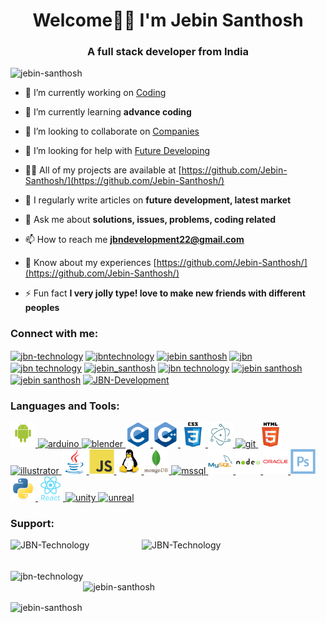 <h1 align="center">Welcome🙏🏻 I'm Jebin Santhosh</h1>
<h3 align="center">A full stack developer from India</h3>

<p align="left"> <img src="https://komarev.com/ghpvc/?username=jebin-santhosh&label=Profile%20views&color=0e75b6&style=flat" alt="jebin-santhosh" /> </p>

- 🔭 I’m currently working on [Coding](https)

- 🌱 I’m currently learning **advance coding**

- 👯 I’m looking to collaborate on [Companies](https)

- 🤝 I’m looking for help with [Future Developing](https)

- 👨‍💻 All of my projects are available at [https://github.com/Jebin-Santhosh/](https://github.com/Jebin-Santhosh/)

- 📝 I regularly write articles on **future development, latest market**

- 💬 Ask me about **solutions, issues, problems, coding related**

- 📫 How to reach me **jbndevelopment22@gmail.com**

- 📄 Know about my experiences [https://github.com/Jebin-Santhosh/](https://github.com/Jebin-Santhosh/)

- ⚡ Fun fact **I very jolly type! love to make new friends with different peoples**

<h3 align="left">Connect with me:</h3>
<p align="left">
<a href="https://dev.to/jebin_santhosh" target="blank"><img align="center" src="https://raw.githubusercontent.com/rahuldkjain/github-profile-readme-generator/master/src/images/icons/Social/devto.svg" alt="jbn-technology" height="30" width="40" /></a>
<a href="https://twitter.com/jbntechnology" target="blank"><img align="center" src="https://raw.githubusercontent.com/rahuldkjain/github-profile-readme-generator/master/src/images/icons/Social/twitter.svg" alt="jbntechnology" height="30" width="40" /></a>
<a href="https://linkedin.com/in/jebin santhosh" target="blank"><img align="center" src="https://raw.githubusercontent.com/rahuldkjain/github-profile-readme-generator/master/src/images/icons/Social/linked-in-alt.svg" alt="jebin santhosh" height="30" width="40" /></a>
<a href="https://codesandbox.io/u/Jebin_Santhosh" target="blank"><img align="center" src="https://raw.githubusercontent.com/rahuldkjain/github-profile-readme-generator/master/src/images/icons/Social/codesandbox.svg" alt="jbn" height="30" width="40" /></a>
<a href="https://fb.com/" target="blank"><img align="center" 
src="https://raw.githubusercontent.com/rahuldkjain/github-profile-readme-generator/master/src/images/icons/Social/facebook.svg" alt="jbn technology" height="30" width="40" /></a>
<a href="https://instagram.com/" target="blank"><img align="center" src="https://raw.githubusercontent.com/rahuldkjain/github-profile-readme-generator/master/src/images/icons/Social/instagram.svg" alt="jebin_santhosh" height="30" width="40" /></a>
<a href="https://www.youtube.com/@jbntechnology" target="blank"><img align="center" src="https://raw.githubusercontent.com/rahuldkjain/github-profile-readme-generator/master/src/images/icons/Social/youtube.svg" alt="jbn technology" height="30" width="40" /></a>
<a href="https://www.hackerrank.com/Jebin_Santhosh?hr_r=1" target="blank"><img align="center" src="https://raw.githubusercontent.com/rahuldkjain/github-profile-readme-generator/master/src/images/icons/Social/hackerrank.svg" alt="jebin santhosh" height="30" width="40" /></a>
<a href="https://www.leetcode.com/Jebin_Santhosh/" target="blank"><img align="center" src="https://raw.githubusercontent.com/rahuldkjain/github-profile-readme-generator/master/src/images/icons/Social/leet-code.svg" alt="jebin santhosh" height="30" width="40" /></a>
<a href="https://discord.gg/d66Y3bA9CP" target="blank"><img align="center" src="https://raw.githubusercontent.com/rahuldkjain/github-profile-readme-generator/master/src/images/icons/Social/discord.svg" alt="JBN-Development" height="30" width="40" /></a>
</p>

<h3 align="left">Languages and Tools:</h3>
<p align="left"> <a href="https://developer.android.com" target="_blank" rel="noreferrer"> <img src="https://raw.githubusercontent.com/devicons/devicon/master/icons/android/android-original-wordmark.svg" alt="android" width="40" height="40"/> </a> <a href="https://www.arduino.cc/" target="_blank" rel="noreferrer"> <img src="https://cdn.worldvectorlogo.com/logos/arduino-1.svg" alt="arduino" width="40" height="40"/> </a> <a href="https://www.blender.org/" target="_blank" rel="noreferrer"> <img src="https://download.blender.org/branding/community/blender_community_badge_white.svg" alt="blender" width="40" height="40"/> </a> <a href="https://www.cprogramming.com/" target="_blank" rel="noreferrer"> <img src="https://raw.githubusercontent.com/devicons/devicon/master/icons/c/c-original.svg" alt="c" width="40" height="40"/> </a> <a href="https://www.w3schools.com/cpp/" target="_blank" rel="noreferrer"> <img src="https://raw.githubusercontent.com/devicons/devicon/master/icons/cplusplus/cplusplus-original.svg" alt="cplusplus" width="40" height="40"/> </a> <a href="https://www.w3schools.com/css/" target="_blank" rel="noreferrer"> <img src="https://raw.githubusercontent.com/devicons/devicon/master/icons/css3/css3-original-wordmark.svg" alt="css3" width="40" height="40"/> </a> <a href="https://www.electronjs.org" target="_blank" rel="noreferrer"> <img src="https://raw.githubusercontent.com/devicons/devicon/master/icons/electron/electron-original.svg" alt="electron" width="40" height="40"/> </a> <a href="https://git-scm.com/" target="_blank" rel="noreferrer"> <img src="https://www.vectorlogo.zone/logos/git-scm/git-scm-icon.svg" alt="git" width="40" height="40"/> </a> <a href="https://www.w3.org/html/" target="_blank" rel="noreferrer"> <img src="https://raw.githubusercontent.com/devicons/devicon/master/icons/html5/html5-original-wordmark.svg" alt="html5" width="40" height="40"/> </a> <a href="https://www.adobe.com/in/products/illustrator.html" target="_blank" rel="noreferrer"> <img src="https://www.vectorlogo.zone/logos/adobe_illustrator/adobe_illustrator-icon.svg" alt="illustrator" width="40" height="40"/> </a> <a href="https://www.java.com" target="_blank" rel="noreferrer"> <img src="https://raw.githubusercontent.com/devicons/devicon/master/icons/java/java-original.svg" alt="java" width="40" height="40"/> </a> <a href="https://developer.mozilla.org/en-US/docs/Web/JavaScript" target="_blank" rel="noreferrer"> <img src="https://raw.githubusercontent.com/devicons/devicon/master/icons/javascript/javascript-original.svg" alt="javascript" width="40" height="40"/> </a> <a href="https://www.linux.org/" target="_blank" rel="noreferrer"> <img src="https://raw.githubusercontent.com/devicons/devicon/master/icons/linux/linux-original.svg" alt="linux" width="40" height="40"/> </a> <a href="https://www.mongodb.com/" target="_blank" rel="noreferrer"> <img src="https://raw.githubusercontent.com/devicons/devicon/master/icons/mongodb/mongodb-original-wordmark.svg" alt="mongodb" width="40" height="40"/> </a> <a href="https://www.microsoft.com/en-us/sql-server" target="_blank" rel="noreferrer"> <img src="https://www.svgrepo.com/show/303229/microsoft-sql-server-logo.svg" alt="mssql" width="40" height="40"/> </a> <a href="https://www.mysql.com/" target="_blank" rel="noreferrer"> <img src="https://raw.githubusercontent.com/devicons/devicon/master/icons/mysql/mysql-original-wordmark.svg" alt="mysql" width="40" height="40"/> </a> <a href="https://nodejs.org" target="_blank" rel="noreferrer"> <img src="https://raw.githubusercontent.com/devicons/devicon/master/icons/nodejs/nodejs-original-wordmark.svg" alt="nodejs" width="40" height="40"/> </a> <a href="https://www.oracle.com/" target="_blank" rel="noreferrer"> <img src="https://raw.githubusercontent.com/devicons/devicon/master/icons/oracle/oracle-original.svg" alt="oracle" width="40" height="40"/> </a> <a href="https://www.photoshop.com/en" target="_blank" rel="noreferrer"> <img src="https://raw.githubusercontent.com/devicons/devicon/master/icons/photoshop/photoshop-line.svg" alt="photoshop" width="40" height="40"/> </a> <a href="https://www.python.org" target="_blank" rel="noreferrer"> <img src="https://raw.githubusercontent.com/devicons/devicon/master/icons/python/python-original.svg" alt="python" width="40" height="40"/> </a> <a href="https://reactjs.org/" target="_blank" rel="noreferrer"> <img src="https://raw.githubusercontent.com/devicons/devicon/master/icons/react/react-original-wordmark.svg" alt="react" width="40" height="40"/> </a> <a href="https://unity.com/" target="_blank" rel="noreferrer"> <img src="https://www.vectorlogo.zone/logos/unity3d/unity3d-icon.svg" alt="unity" width="40" height="40"/> </a> <a href="https://unrealengine.com/" target="_blank" rel="noreferrer"> <img src="https://raw.githubusercontent.com/kenangundogan/fontisto/036b7eca71aab1bef8e6a0518f7329f13ed62f6b/icons/svg/brand/unreal-engine.svg" alt="unreal" width="40" height="40"/> </a> </p>

<h3 align="left">Support:</h3>
<p><a href="https://www.buymeacoffee.com/jebinsanthosh"> <img align="left" src="https://cdn.buymeacoffee.com/buttons/v2/default-yellow.png" height="50" width="210" alt="JBN-Technology" /></a><a href="https://ko-fi.com/jebinsanthosh"> <img align="left" src="https://cdn.ko-fi.com/cdn/kofi3.png?v=3" height="50" width="210" alt="JBN-Technology" /></a></p><br><br>

<p><img align="left" src="https://github-readme-stats.vercel.app/api/top-langs?username=jebin-santhosh&show_icons=true&locale=en&layout=compact" alt="jbn-technology" /></p>

<p>&nbsp;<img align="center" src="https://github-readme-stats.vercel.app/api?username=jebin-santhosh&show_icons=true&locale=en" alt="jebin-santhosh" /></p>

<p><img align="center" src="https://github-readme-streak-stats.herokuapp.com/?user=jebin-santhosh&" alt="jebin-santhosh" /></p>
